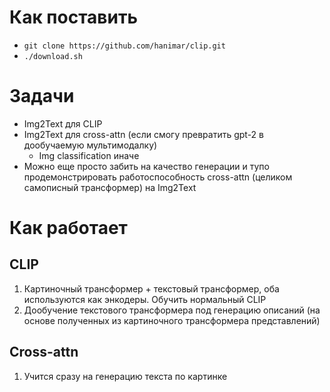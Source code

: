 # Как поставить
- `git clone https://github.com/hanimar/clip.git`
- `./download.sh`

# Задачи
- Img2Text для CLIP
- Img2Text для cross-attn (если смогу превратить gpt-2 в дообучаемую мультимодалку)
    - Img classification иначе
- Можно еще просто забить на качество генерации и тупо продемонстрировать работоспособность cross-attn (целиком самописный трансформер) на Img2Text

# Как работает
## CLIP
1. Картиночный трансформер + текстовый трансформер, оба используются как энкодеры. Обучить нормальный CLIP
2. Дообучение текстового трансформера под генерацию описаний (на основе полученных из картиночного трансформера представлений)
## Cross-attn
1. Учится сразу на генерацию текста по картинке
